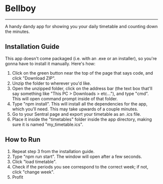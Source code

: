 # Bellboy

---
A handy dandy app for showing you your daily timetable and counting down the minutes.

## Installation Guide
This app doesn't come packaged (i.e. with an .exe or an installer), so you're gonna have to install it manually. Here's how:
1. Click on the green button near the top of the page that says code, and click "Download ZIP".
2. Unzip the folder to wherever you'd like.
3. Open the unzipped folder, click on the address bar (the text box that'll say something like "This PC > Downloads > etc..."), and type "cmd". This will open command prompt inside of that folder.
5. Type "npm install". This will install all the dependencies for the app, which you'll need. This may take upwards of a couple minutes.
6. Go to your Sentral page and export your timetable as an .ics file.
7. Place it inside the "timetables" folder inside the app directory, making sure it is named "my_timetable.ics".

## How to Run
1. Repeat step 3 from the installation guide.
2. Type "npm run start". The window will open after a few seconds.
3. Click "load timetable".
4. Check if the periods you see correspond to the correct week; if not, click "change week".
5. Profit
